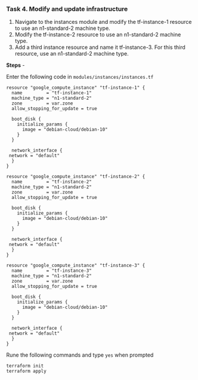 ### Task 4. Modify and update infrastructure

1. Navigate to the instances module and modify the tf-instance-1 resource to use an n1-standard-2 machine type.
2. Modify the tf-instance-2 resource to use an n1-standard-2 machine type.
3. Add a third instance resource and name it tf-instance-3. For this third resource, use an n1-standard-2 machine type.

**Steps** -

Enter the following code in `modules/instances/instances.tf` 

```
resource "google_compute_instance" "tf-instance-1" {
  name         = "tf-instance-1"
  machine_type = "n1-standard-2"
  zone         = var.zone
  allow_stopping_for_update = true

  boot_disk {
    initialize_params {
      image = "debian-cloud/debian-10"
    }
  }

  network_interface {
 network = "default"
  }
}

resource "google_compute_instance" "tf-instance-2" {
  name         = "tf-instance-2"
  machine_type = "n1-standard-2"
  zone         = var.zone
  allow_stopping_for_update = true

  boot_disk {
    initialize_params {
      image = "debian-cloud/debian-10"
    }
  }

  network_interface {
 network = "default"
  }
}

resource "google_compute_instance" "tf-instance-3" {
  name         = "tf-instance-3"
  machine_type = "n1-standard-2"
  zone         = var.zone
  allow_stopping_for_update = true

  boot_disk {
    initialize_params {
      image = "debian-cloud/debian-10"
    }
  }

  network_interface {
 network = "default"
  }
}
```
Rune the following commands and type `yes` when prompted

```
terraform init
terraform apply
```
